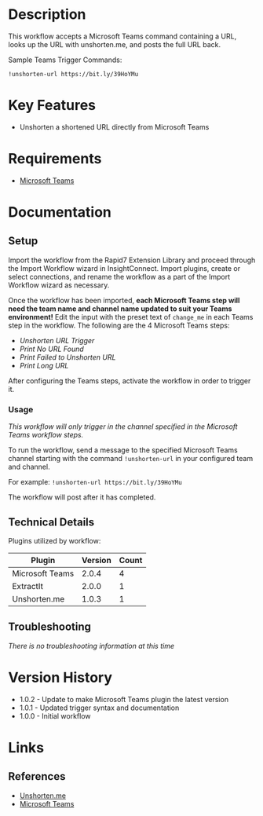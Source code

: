 # Description

This workflow accepts a Microsoft Teams command containing a URL, looks up the URL with unshorten.me, and posts the full URL back.

Sample Teams Trigger Commands:

`!unshorten-url https://bit.ly/39HoYMu`

# Key Features

* Unshorten a shortened URL directly from Microsoft Teams

# Requirements

* [Microsoft Teams](https://insightconnect.help.rapid7.com/docs/microsoft-teams) 

# Documentation

## Setup

Import the workflow from the Rapid7 Extension Library and proceed through the Import Workflow wizard in InsightConnect. Import plugins, create or select connections, and rename the workflow as a part of the Import Workflow wizard as necessary.

Once the workflow has been imported, **each Microsoft Teams step will need the team name and channel name updated to suit your Teams environment!** Edit the input with the preset text of `change_me` in each Teams step in the workflow.
The following are the 4 Microsoft Teams steps:
- _Unshorten URL Trigger_
- _Print No URL Found_
- _Print Failed to Unshorten URL_
- _Print Long URL_

After configuring the Teams steps, activate the workflow in order to trigger it.

### Usage

*This workflow will only trigger in the channel specified in the Microsoft Teams workflow steps.*

To run the workflow, send a message to the specified Microsoft Teams channel starting with the command `!unshorten-url` in your configured team and channel. 

For example:
`!unshorten-url https://bit.ly/39HoYMu`

The workflow will post after it has completed.

## Technical Details

Plugins utilized by workflow:

|Plugin|Version|Count|
|----|----|--------|
|Microsoft Teams|2.0.4|4|
|ExtractIt|2.0.0|1|
|Unshorten.me|1.0.3|1|

## Troubleshooting

_There is no troubleshooting information at this time_

# Version History

* 1.0.2 - Update to make Microsoft Teams plugin the latest version 
* 1.0.1 - Updated trigger syntax and documentation
* 1.0.0 - Initial workflow

# Links

## References

* [Unshorten.me](https://unshorten.me)
* [Microsoft Teams](https://products.office.com/en-US/microsoft-teams/group-chat-software)
